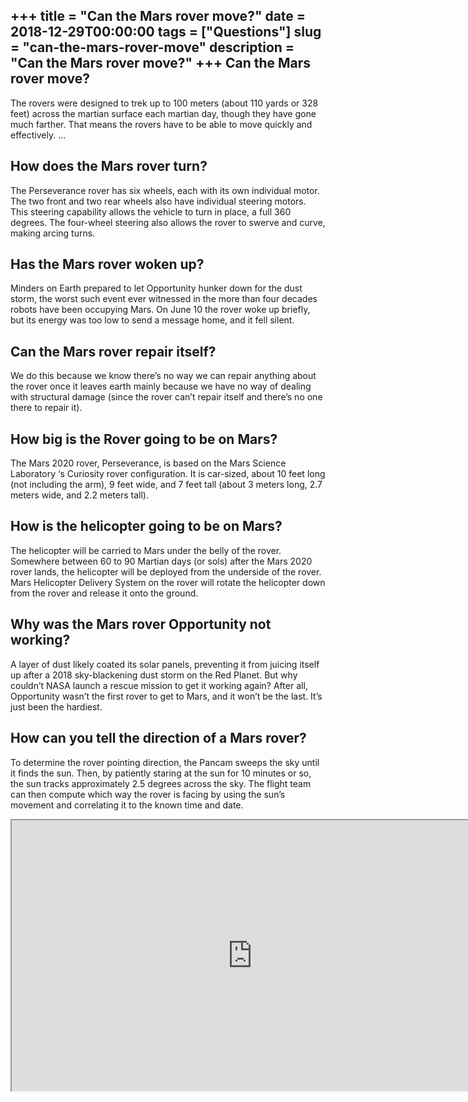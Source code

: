 +++
title = "Can the Mars rover move?"
date = 2018-12-29T00:00:00
tags = ["Questions"]
slug = "can-the-mars-rover-move"
description = "Can the Mars rover move?"
+++
Can the Mars rover move?
------------------------

The rovers were designed to trek up to 100 meters (about 110 yards or 328 feet) across the martian surface each martian day, though they have gone much farther. That means the rovers have to be able to move quickly and effectively. …

How does the Mars rover turn?
-----------------------------

The Perseverance rover has six wheels, each with its own individual motor. The two front and two rear wheels also have individual steering motors. This steering capability allows the vehicle to turn in place, a full 360 degrees. The four-wheel steering also allows the rover to swerve and curve, making arcing turns.

Has the Mars rover woken up?
----------------------------

Minders on Earth prepared to let Opportunity hunker down for the dust storm, the worst such event ever witnessed in the more than four decades robots have been occupying Mars. On June 10 the rover woke up briefly, but its energy was too low to send a message home, and it fell silent.

Can the Mars rover repair itself?
---------------------------------

We do this because we know there’s no way we can repair anything about the rover once it leaves earth mainly because we have no way of dealing with structural damage (since the rover can’t repair itself and there’s no one there to repair it).

How big is the Rover going to be on Mars?
-----------------------------------------

The Mars 2020 rover, Perseverance, is based on the Mars Science Laboratory ‘s Curiosity rover configuration. It is car-sized, about 10 feet long (not including the arm), 9 feet wide, and 7 feet tall (about 3 meters long, 2.7 meters wide, and 2.2 meters tall).

How is the helicopter going to be on Mars?
------------------------------------------

The helicopter will be carried to Mars under the belly of the rover. Somewhere between 60 to 90 Martian days (or sols) after the Mars 2020 rover lands, the helicopter will be deployed from the underside of the rover. Mars Helicopter Delivery System on the rover will rotate the helicopter down from the rover and release it onto the ground.

Why was the Mars rover Opportunity not working?
-----------------------------------------------

A layer of dust likely coated its solar panels, preventing it from juicing itself up after a 2018 sky-blackening dust storm on the Red Planet. But why couldn’t NASA launch a rescue mission to get it working again? After all, Opportunity wasn’t the first rover to get to Mars, and it won’t be the last. It’s just been the hardiest.

How can you tell the direction of a Mars rover?
-----------------------------------------------

To determine the rover pointing direction, the Pancam sweeps the sky until it finds the sun. Then, by patiently staring at the sun for 10 minutes or so, the sun tracks approximately 2.5 degrees across the sky. The flight team can then compute which way the rover is facing by using the sun’s movement and correlating it to the known time and date.

<iframe allow="accelerometer; autoplay; clipboard-write; encrypted-media; gyroscope; picture-in-picture" allowfullscreen="" class="__youtube_prefs__  epyt-is-override  no-lazyload" data-no-lazy="1" data-origheight="433" data-origwidth="770" data-skipgform_ajax_framebjll="" height="433" id="_ytid_40040" loading="lazy" src="https://www.youtube.com/embed/GhsZUZmJvaM?enablejsapi=1&autoplay=0&cc_load_policy=0&cc_lang_pref=&iv_load_policy=1&loop=0&modestbranding=0&rel=1&fs=1&playsinline=0&autohide=2&theme=dark&color=red&controls=1&" title="YouTube player" width="770"></iframe>